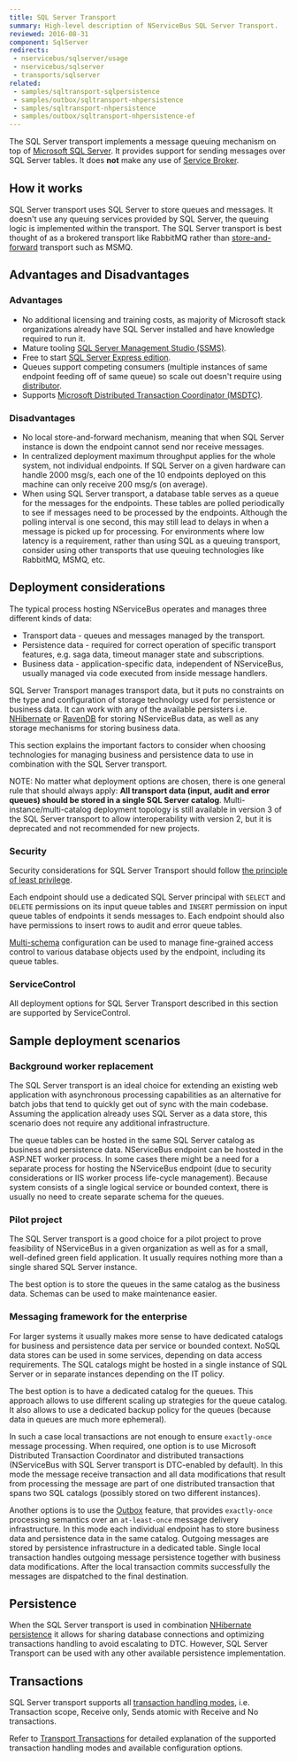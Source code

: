 ```yaml
---
title: SQL Server Transport
summary: High-level description of NServiceBus SQL Server Transport.
reviewed: 2016-08-31
component: SqlServer
redirects:
 - nservicebus/sqlserver/usage
 - nservicebus/sqlserver
 - transports/sqlserver
related:
 - samples/sqltransport-sqlpersistence
 - samples/outbox/sqltransport-nhpersistence
 - samples/sqltransport-nhpersistence
 - samples/outbox/sqltransport-nhpersistence-ef
---
```


The SQL Server transport implements a message queuing mechanism on top of [Microsoft SQL Server](https://www.microsoft.com/en-us/sql-server/). It provides support for sending messages over SQL Server tables. It does **not** make any use of [Service Broker](https://technet.microsoft.com/en-us/library/ms166104.aspx).


## How it works

SQL Server transport uses SQL Server to store queues and messages. It doesn't use any queuing services provided by SQL Server, the queuing logic is implemented within the transport. The SQL Server transport is best thought of as a brokered transport like RabbitMQ rather than [store-and-forward](/nservicebus/architecture/principles.md#messaging-versus-rpc-store-and-forward-messaging) transport such as MSMQ.


## Advantages and Disadvantages


### Advantages

 * No additional licensing and training costs, as majority of Microsoft stack organizations already have SQL Server installed and have knowledge required to run it.
 * Mature tooling [SQL Server Management Studio (SSMS)](https://docs.microsoft.com/en-us/sql/ssms/download-sql-server-management-studio-ssms).
 * Free to start [SQL Server Express edition](https://www.microsoft.com/en-au/sql-server/sql-server-editions-express).
 * Queues support competing consumers (multiple instances of same endpoint feeding off of same queue) so scale out doesn't require using [distributor](/transports/msmq/distributor/).
 * Supports [Microsoft Distributed Transaction Coordinator (MSDTC)](https://msdn.microsoft.com/en-us/library/ms684146.aspx).


### Disadvantages

 * No local store-and-forward mechanism, meaning that when SQL Server instance is down the endpoint cannot send nor receive messages.
 * In centralized deployment maximum throughput applies for the whole system, not individual endpoints. If SQL Server on a given hardware can handle 2000 msg/s, each one of the 10 endpoints deployed on this machine can only receive 200 msg/s (on average).
 * When using SQL Server transport, a database table serves as a queue for the messages for the endpoints. These tables are polled periodically to see if messages need to be processed by the endpoints. Although the polling interval is one second, this may still lead to delays in when a message is picked up for processing. For environments where low latency is a requirement, rather than using SQL as a queuing transport, consider using other transports that use queuing technologies like RabbitMQ, MSMQ, etc.


## Deployment considerations

The typical process hosting NServiceBus operates and manages three different kinds of data:

 * Transport data - queues and messages managed by the transport.
 * Persistence data - required for correct operation of specific transport features, e.g. saga data, timeout manager state and subscriptions.
 * Business data - application-specific data, independent of NServiceBus, usually managed via code executed from inside message handlers.

SQL Server Transport manages transport data, but it puts no constraints on the type and configuration of storage technology used for persistence or business data. It can work with any of the available persisters i.e. [NHibernate](/persistence/nhibernate) or [RavenDB](/persistence/ravendb/) for storing NServiceBus data, as well as any storage mechanisms for storing business data.

This section explains the important factors to consider when choosing technologies for managing business and persistence data to use in combination with the SQL Server transport.

NOTE: No matter what deployment options are chosen, there is one general rule that should always apply: **All transport data (input, audit and error queues) should be stored in a single SQL Server catalog**. Multi-instance/multi-catalog deployment topology is still available in version 3 of the SQL Server transport to allow interoperability with version 2, but it is deprecated and not recommended for new projects.


### Security

Security considerations for SQL Server Transport should follow [the principle of least privilege](https://en.wikipedia.org/wiki/Principle_of_least_privilege).

Each endpoint should use a dedicated SQL Server principal with `SELECT` and `DELETE` permissions on its input queue tables and `INSERT` permission on input queue tables of endpoints it sends messages to. Each endpoint should also have permissions to insert rows to audit and error queue tables.

[Multi-schema](/transports/sql/deployment-options.md#modes-overview-multi-schema) configuration can be used to manage fine-grained access control to various database objects used by the endpoint, including its queue tables.


### ServiceControl

All deployment options for SQL Server Transport described in this section are supported by ServiceControl.


## Sample deployment scenarios


### Background worker replacement

The SQL Server transport is an ideal choice for extending an existing web application with asynchronous processing capabilities as an alternative for batch jobs that tend to quickly get out of sync with the main codebase. Assuming the application already uses SQL Server as a data store, this scenario does not require any additional infrastructure.

The queue tables can be hosted in the same SQL Server catalog as business and persistence data. NServiceBus endpoint can be hosted in the ASP.NET worker process. In some cases there might be a need for a separate process for hosting the NServiceBus endpoint (due to security considerations or IIS worker process life-cycle management). Because system consists of a single logical service or bounded context, there is usually no need to create separate schema for the queues.


### Pilot project

The SQL Server transport is a good choice for a pilot project to prove feasibility of NServiceBus in a given organization as well as for a small, well-defined green field application. It usually requires nothing more than a single shared SQL Server instance.

The best option is to store the queues in the same catalog as the business data. Schemas can be used to make maintenance easier.


### Messaging framework for the enterprise

For larger systems it usually makes more sense to have dedicated catalogs for business and persistence data per service or bounded context. NoSQL data stores can be used in some services, depending on data access requirements. The SQL catalogs might be hosted in a single instance of SQL Server or in separate instances depending on the IT policy.

The best option is to have a dedicated catalog for the queues. This approach allows to use different scaling up strategies for the queue catalog. It also allows to use a dedicated backup policy for the queues (because data in queues are much more ephemeral).

In such a case local transactions are not enough to ensure `exactly-once` message processing. When required, one option is to use Microsoft Distributed Transaction Coordinator and distributed transactions (NServiceBus with SQL Server transport is DTC-enabled by default). In this mode the message receive transaction and all data modifications that result from processing the message are part of one distributed transaction that spans two SQL catalogs (possibly stored on two different instances).

Another options is to use the [Outbox](/nservicebus/outbox/) feature, that provides `exactly-once` processing semantics over an `at-least-once` message delivery infrastructure. In this mode each individual endpoint has to store business data and persistence data in the same catalog. Outgoing messages are stored by persistence infrastructure in a dedicated table. Single local transaction handles outgoing message persistence together with business data modifications. After the local transaction commits successfully the messages are dispatched to the final destination.


## Persistence

When the SQL Server transport is used in combination [NHibernate persistence](/persistence/nhibernate/) it allows for sharing database connections and optimizing transactions handling to avoid escalating to DTC. However, SQL Server Transport can be used with any other available persistence implementation.


## Transactions

SQL Server transport supports all [transaction handling modes](/transports/transactions.md), i.e. Transaction scope, Receive only, Sends atomic with Receive and No transactions.

Refer to [Transport Transactions](/transports/transactions.md) for detailed explanation of the supported transaction handling modes and available configuration options.
